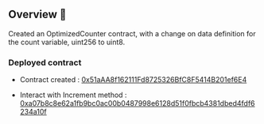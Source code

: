 ## Overview 📝

Created an OptimizedCounter contract, with a change on data definition for the count variable, uint256 to uint8.

### Deployed contract

- Contract created : [0x51aAA8f162111Fd8725326BfC8F5414B201ef6E4](https://sepolia.etherscan.io/address/0x51aaa8f162111fd8725326bfc8f5414b201ef6e4)

- Interact with Increment method : [0xa07b8c8e62a1fb9bc0ac00b0487998e6128d51f0fbcb4381dbed4fdf6234a10f](https://sepolia.etherscan.io/tx/0xa07b8c8e62a1fb9bc0ac00b0487998e6128d51f0fbcb4381dbed4fdf6234a10f)
